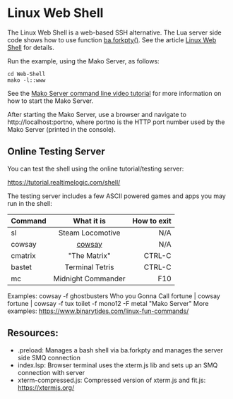 # Linux Web Shell

The Linux Web Shell is a web-based SSH alternative. The Lua server side code shows how to use function [ba.forkpty()](https://realtimelogic.com/ba/doc/?url=auxlua.html#forkptylib). See the article [Linux Web Shell](https://makoserver.net/articles/Linux-Web-Shell) for details.

Run the example, using the Mako Server, as follows:

```
cd Web-Shell
mako -l::www
```

See the [Mako Server command line video tutorial](https://youtu.be/vwQ52ZC5RRg) for more information on how to start the Mako Server.

After starting the Mako Server, use a browser and navigate to http://localhost:portno, where portno is
the HTTP port number used by the Mako Server (printed in the console).


## Online Testing Server

You can test the shell using the online tutorial/testing server:

https://tutorial.realtimelogic.com/shell/

The testing server includes a few ASCII powered games and apps you may
run in the shell:

| Command | What it is         | How to exit |
| ------- |:------------------:| -----------:|
|   sl    | Steam Locomotive   | N/A         |
| cowsay  | [cowsay](https://en.wikipedia.org/wiki/Cowsay)| N/A         |
| cmatrix | "The Matrix"       | CTRL-C      |
| bastet  | Terminal Tetris    | CTRL-C      |
| mc      | Midnight Commander | F10         |

Examples:
cowsay -f ghostbusters Who you Gonna Call
fortune | cowsay
fortune | cowsay -f tux
toilet -f mono12 -F metal "Mako Server"
More examples: https://www.binarytides.com/linux-fun-commands/

## Resources:
* .preload: Manages a bash shell via ba.forkpty and manages the server side SMQ connection
* index.lsp: Browser terminal uses the xterm.js lib and sets up an SMQ connection with server
* xterm-compressed.js: Compressed version of xterm.js and fit.js: https://xtermjs.org/
